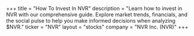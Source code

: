 +++
title = "How To Invest In NVR"
description = "Learn how to invest in NVR with our comprehensive guide. Explore market trends, financials, and the social pulse to help you make informed decisions when analyzing $NVR."
ticker = "NVR"
layout = "stocks"
company = "NVR Inc. (NVR)"
+++

